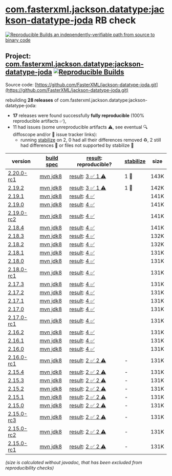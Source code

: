 [com.fasterxml.jackson.datatype:jackson-datatype-joda](https://central.sonatype.com/artifact/com.fasterxml.jackson.datatype/jackson-datatype-joda/versions) RB check
=======

[![Reproducible Builds](https://reproducible-builds.org/images/logos/rb.svg) an independently-verifiable path from source to binary code](https://reproducible-builds.org/)

## Project: [com.fasterxml.jackson.datatype:jackson-datatype-joda](https://central.sonatype.com/artifact/com.fasterxml.jackson.datatype/jackson-datatype-joda/versions) [![Reproducible Builds](https://img.shields.io/endpoint?url=https://raw.githubusercontent.com/jvm-repo-rebuild/reproducible-central/master/content/com/fasterxml/jackson/datatype/jackson-datatype-joda/badge.json)](https://github.com/jvm-repo-rebuild/reproducible-central/blob/master/content/com/fasterxml/jackson/datatype/jackson-datatype-joda/README.md)

Source code: [https://github.com/FasterXML/jackson-datatype-joda.git](https://github.com/FasterXML/jackson-datatype-joda.git)

rebuilding **28 releases** of com.fasterxml.jackson.datatype:jackson-datatype-joda:
- **17** releases were found successfully **fully reproducible** (100% reproducible artifacts :white_check_mark:),
- 11 had issues (some unreproducible artifacts :warning:, see eventual :mag: diffoscope and/or :memo: issue tracker links):
  - running [stabilize](doc/stabilize.md) on 2, 0 had all their differences removed :recycle:, 2 still had differences :rotating_light: or files not supported by stabilize :no_entry_sign:

| version | [build spec](/BUILDSPEC.md) | [result](https://reproducible-builds.org/docs/jvm/): reproducible? | [stabilize](https://github.com/google/oss-rebuild/blob/main/cmd/stabilize/README.md) | size |
| -- | --------- | ------ | ------ | -- |
| [2.20.0-rc1](https://central.sonatype.com/artifact/com.fasterxml.jackson.datatype/jackson-datatype-joda/2.20.0-rc1/pom) | [mvn jdk8](jackson-datatype-joda-2.20.0-rc1.buildspec) | [result](jackson-datatype-joda-2.20.0-rc1.buildinfo): [3 :white_check_mark:  1 :warning:](jackson-datatype-joda-2.20.0-rc1.buildcompare) | 1 :no_entry_sign: | 143K |
| [2.19.2](https://central.sonatype.com/artifact/com.fasterxml.jackson.datatype/jackson-datatype-joda/2.19.2/pom) | [mvn jdk8](jackson-datatype-joda-2.19.2.buildspec) | [result](jackson-datatype-joda-2.19.2.buildinfo): [3 :white_check_mark:  1 :warning:](jackson-datatype-joda-2.19.2.buildcompare) | 1 :no_entry_sign: | 142K |
| [2.19.1](https://central.sonatype.com/artifact/com.fasterxml.jackson.datatype/jackson-datatype-joda/2.19.1/pom) | [mvn jdk8](jackson-datatype-joda-2.19.1.buildspec) | [result](jackson-datatype-joda-2.19.1.buildinfo): [4 :white_check_mark: ](jackson-datatype-joda-2.19.1.buildcompare) | | 141K |
| [2.19.0](https://central.sonatype.com/artifact/com.fasterxml.jackson.datatype/jackson-datatype-joda/2.19.0/pom) | [mvn jdk8](jackson-datatype-joda-2.19.0.buildspec) | [result](jackson-datatype-joda-2.19.0.buildinfo): [4 :white_check_mark: ](jackson-datatype-joda-2.19.0.buildcompare) | | 141K |
| [2.19.0-rc2](https://central.sonatype.com/artifact/com.fasterxml.jackson.datatype/jackson-datatype-joda/2.19.0-rc2/pom) | [mvn jdk8](jackson-datatype-joda-2.19.0-rc2.buildspec) | [result](jackson-datatype-joda-2.19.0-rc2.buildinfo): [4 :white_check_mark: ](jackson-datatype-joda-2.19.0-rc2.buildcompare) | | 141K |
| [2.18.4](https://central.sonatype.com/artifact/com.fasterxml.jackson.datatype/jackson-datatype-joda/2.18.4/pom) | [mvn jdk8](jackson-datatype-joda-2.18.4.buildspec) | [result](jackson-datatype-joda-2.18.4.buildinfo): [4 :white_check_mark: ](jackson-datatype-joda-2.18.4.buildcompare) | | 141K |
| [2.18.3](https://central.sonatype.com/artifact/com.fasterxml.jackson.datatype/jackson-datatype-joda/2.18.3/pom) | [mvn jdk8](jackson-datatype-joda-2.18.3.buildspec) | [result](jackson-datatype-joda-2.18.3.buildinfo): [4 :white_check_mark: ](jackson-datatype-joda-2.18.3.buildcompare) | | 132K |
| [2.18.2](https://central.sonatype.com/artifact/com.fasterxml.jackson.datatype/jackson-datatype-joda/2.18.2/pom) | [mvn jdk8](jackson-datatype-joda-2.18.2.buildspec) | [result](jackson-datatype-joda-2.18.2.buildinfo): [4 :white_check_mark: ](jackson-datatype-joda-2.18.2.buildcompare) | | 132K |
| [2.18.1](https://central.sonatype.com/artifact/com.fasterxml.jackson.datatype/jackson-datatype-joda/2.18.1/pom) | [mvn jdk8](jackson-datatype-joda-2.18.1.buildspec) | [result](jackson-datatype-joda-2.18.1.buildinfo): [4 :white_check_mark: ](jackson-datatype-joda-2.18.1.buildcompare) | | 131K |
| [2.18.0](https://central.sonatype.com/artifact/com.fasterxml.jackson.datatype/jackson-datatype-joda/2.18.0/pom) | [mvn jdk8](jackson-datatype-joda-2.18.0.buildspec) | [result](jackson-datatype-joda-2.18.0.buildinfo): [4 :white_check_mark: ](jackson-datatype-joda-2.18.0.buildcompare) | | 131K |
| [2.18.0-rc1](https://central.sonatype.com/artifact/com.fasterxml.jackson.datatype/jackson-datatype-joda/2.18.0-rc1/pom) | [mvn jdk8](jackson-datatype-joda-2.18.0-rc1.buildspec) | [result](jackson-datatype-joda-2.18.0-rc1.buildinfo): [4 :white_check_mark: ](jackson-datatype-joda-2.18.0-rc1.buildcompare) | | 131K |
| [2.17.3](https://central.sonatype.com/artifact/com.fasterxml.jackson.datatype/jackson-datatype-joda/2.17.3/pom) | [mvn jdk8](jackson-datatype-joda-2.17.3.buildspec) | [result](jackson-datatype-joda-2.17.3.buildinfo): [4 :white_check_mark: ](jackson-datatype-joda-2.17.3.buildcompare) | | 131K |
| [2.17.2](https://central.sonatype.com/artifact/com.fasterxml.jackson.datatype/jackson-datatype-joda/2.17.2/pom) | [mvn jdk8](jackson-datatype-joda-2.17.2.buildspec) | [result](jackson-datatype-joda-2.17.2.buildinfo): [4 :white_check_mark: ](jackson-datatype-joda-2.17.2.buildcompare) | | 131K |
| [2.17.1](https://central.sonatype.com/artifact/com.fasterxml.jackson.datatype/jackson-datatype-joda/2.17.1/pom) | [mvn jdk8](jackson-datatype-joda-2.17.1.buildspec) | [result](jackson-datatype-joda-2.17.1.buildinfo): [4 :white_check_mark: ](jackson-datatype-joda-2.17.1.buildcompare) | | 131K |
| [2.17.0](https://central.sonatype.com/artifact/com.fasterxml.jackson.datatype/jackson-datatype-joda/2.17.0/pom) | [mvn jdk8](jackson-datatype-joda-2.17.0.buildspec) | [result](jackson-datatype-joda-2.17.0.buildinfo): [4 :white_check_mark: ](jackson-datatype-joda-2.17.0.buildcompare) | | 131K |
| [2.17.0-rc1](https://central.sonatype.com/artifact/com.fasterxml.jackson.datatype/jackson-datatype-joda/2.17.0-rc1/pom) | [mvn jdk8](jackson-datatype-joda-2.17.0-rc1.buildspec) | [result](jackson-datatype-joda-2.17.0-rc1.buildinfo): [4 :white_check_mark: ](jackson-datatype-joda-2.17.0-rc1.buildcompare) | | 131K |
| [2.16.2](https://central.sonatype.com/artifact/com.fasterxml.jackson.datatype/jackson-datatype-joda/2.16.2/pom) | [mvn jdk8](jackson-datatype-joda-2.16.2.buildspec) | [result](jackson-datatype-joda-2.16.2.buildinfo): [4 :white_check_mark: ](jackson-datatype-joda-2.16.2.buildcompare) | | 131K |
| [2.16.1](https://central.sonatype.com/artifact/com.fasterxml.jackson.datatype/jackson-datatype-joda/2.16.1/pom) | [mvn jdk8](jackson-datatype-joda-2.16.1.buildspec) | [result](jackson-datatype-joda-2.16.1.buildinfo): [4 :white_check_mark: ](jackson-datatype-joda-2.16.1.buildcompare) | | 131K |
| [2.16.0](https://central.sonatype.com/artifact/com.fasterxml.jackson.datatype/jackson-datatype-joda/2.16.0/pom) | [mvn jdk8](jackson-datatype-joda-2.16.0.buildspec) | [result](jackson-datatype-joda-2.16.0.buildinfo): [4 :white_check_mark: ](jackson-datatype-joda-2.16.0.buildcompare) | | 131K |
| [2.16.0-rc1](https://central.sonatype.com/artifact/com.fasterxml.jackson.datatype/jackson-datatype-joda/2.16.0-rc1/pom) | [mvn jdk8](jackson-datatype-joda-2.16.0-rc1.buildspec) | [result](jackson-datatype-joda-2.16.0-rc1.buildinfo): [2 :white_check_mark:  2 :warning:](jackson-datatype-joda-2.16.0-rc1.buildcompare) | - | 131K |
| [2.15.4](https://central.sonatype.com/artifact/com.fasterxml.jackson.datatype/jackson-datatype-joda/2.15.4/pom) | [mvn jdk8](jackson-datatype-joda-2.15.4.buildspec) | [result](jackson-datatype-joda-2.15.4.buildinfo): [2 :white_check_mark:  2 :warning:](jackson-datatype-joda-2.15.4.buildcompare) | - | 131K |
| [2.15.3](https://central.sonatype.com/artifact/com.fasterxml.jackson.datatype/jackson-datatype-joda/2.15.3/pom) | [mvn jdk8](jackson-datatype-joda-2.15.3.buildspec) | [result](jackson-datatype-joda-2.15.3.buildinfo): [2 :white_check_mark:  2 :warning:](jackson-datatype-joda-2.15.3.buildcompare) | - | 131K |
| [2.15.2](https://central.sonatype.com/artifact/com.fasterxml.jackson.datatype/jackson-datatype-joda/2.15.2/pom) | [mvn jdk8](jackson-datatype-joda-2.15.2.buildspec) | [result](jackson-datatype-joda-2.15.2.buildinfo): [2 :white_check_mark:  2 :warning:](jackson-datatype-joda-2.15.2.buildcompare) | - | 131K |
| [2.15.1](https://central.sonatype.com/artifact/com.fasterxml.jackson.datatype/jackson-datatype-joda/2.15.1/pom) | [mvn jdk8](jackson-datatype-joda-2.15.1.buildspec) | [result](jackson-datatype-joda-2.15.1.buildinfo): [2 :white_check_mark:  2 :warning:](jackson-datatype-joda-2.15.1.buildcompare) | - | 131K |
| [2.15.0](https://central.sonatype.com/artifact/com.fasterxml.jackson.datatype/jackson-datatype-joda/2.15.0/pom) | [mvn jdk8](jackson-datatype-joda-2.15.0.buildspec) | [result](jackson-datatype-joda-2.15.0.buildinfo): [2 :white_check_mark:  2 :warning:](jackson-datatype-joda-2.15.0.buildcompare) | - | 131K |
| [2.15.0-rc3](https://central.sonatype.com/artifact/com.fasterxml.jackson.datatype/jackson-datatype-joda/2.15.0-rc3/pom) | [mvn jdk8](jackson-datatype-joda-2.15.0-rc3.buildspec) | [result](jackson-datatype-joda-2.15.0-rc3.buildinfo): [2 :white_check_mark:  2 :warning:](jackson-datatype-joda-2.15.0-rc3.buildcompare) | - | 131K |
| [2.15.0-rc2](https://central.sonatype.com/artifact/com.fasterxml.jackson.datatype/jackson-datatype-joda/2.15.0-rc2/pom) | [mvn jdk8](jackson-datatype-joda-2.15.0-rc2.buildspec) | [result](jackson-datatype-joda-2.15.0-rc2.buildinfo): [2 :white_check_mark:  2 :warning:](jackson-datatype-joda-2.15.0-rc2.buildcompare) | - | 131K |
| [2.15.0-rc1](https://central.sonatype.com/artifact/com.fasterxml.jackson.datatype/jackson-datatype-joda/2.15.0-rc1/pom) | [mvn jdk8](jackson-datatype-joda-2.15.0-rc1.buildspec) | [result](jackson-datatype-joda-2.15.0-rc1.buildinfo): [2 :white_check_mark:  2 :warning:](jackson-datatype-joda-2.15.0-rc1.buildcompare) | - | 131K |

<i>(size is calculated without javadoc, that has been excluded from reproducibility checks)</i>
